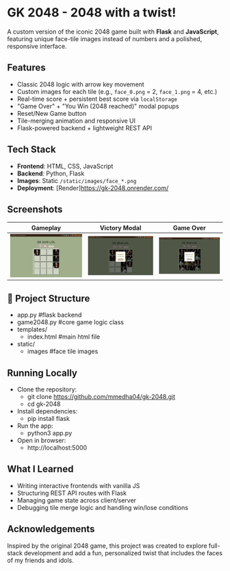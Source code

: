 # GK 2048 - 2048 with a twist!

A custom version of the iconic 2048 game built with **Flask** and **JavaScript**, featuring unique face-tile images instead of numbers and a polished, responsive interface.

##  Features
- Classic 2048 logic with arrow key movement
- Custom images for each tile (e.g., `face_0.png` = 2, `face_1.png` = 4, etc.)
- Real-time score + persistent best score via `localStorage`
- "Game Over" + "You Win (2048 reached)" modal popups
- Reset/New Game button
- Tile-merging animation and responsive UI
- Flask-powered backend + lightweight REST API

## Tech Stack
- **Frontend**: HTML, CSS, JavaScript
- **Backend**: Python, Flask
- **Images**: Static `/static/images/face_*.png`
- **Deployment**: [Render]https://gk-2048.onrender.com/

## Screenshots
| Gameplay | Victory Modal | Game Over |
|---------|----------------|------------|
| ![gameplay](static/screenshots/gameplay.png) | ![win](static/screenshots/win.png) | ![lose](static/screenshots/lose.png) |

## 📂 Project Structure
- app.py #flask backend
- game2048.py #core game logic class
- templates/
  - index.html #main html file
- static/
  - images #face tile images
 
## Running Locally
- Clone the repository:
  - git clone https://github.com/mmedha04/gk-2048.git
  - cd gk-2048
- Install dependencies:
  - pip install flask
- Run the app:
  - python3 app.py
- Open in browser:
  - http://localhost:5000

## What I Learned
- Writing interactive frontends with vanilla JS
- Structuring REST API routes with Flask
- Managing game state across client/server
- Debugging tile merge logic and handling win/lose conditions

## Acknowledgements
Inspired by the original 2048 game, this project was created to explore full-stack development and add a fun, personalized twist that includes the faces of my friends and idols.
  

